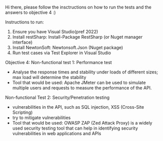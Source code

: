 Hi there, please follow the insctructions on how to run the tests and the answers to objective 4 :) 

Instructions to run:
1. Ensure you have Visual Studio(pref 2022) 
2. Install restSharp: Install-Package RestSharp (or Nuget manager interface)
3. Install NewtonSoft: Newtonsoft.Json (Nuget package)
4. Run test cases via Test Explorer in Visual Studio 

Objective 4:
Non-functional test 1: Performance test
- Analyse the response times and stability under loads of different sizes; max load will determine the stability
- Tool that would be used: Apache JMeter can be used to simulate multiple users and requests to measure the performance of the API.

Non-functional Test 2: Security/Penetration testing 
- vulnerabilities in the API, such as SQL injection, XSS (Cross-Site Scripting)
- try to mitigate vulnerabilities
- Tool that would be used: OWASP ZAP (Zed Attack Proxy) is a widely used security testing tool that can help in identifying security vulnerabilities in web applications and APIs
